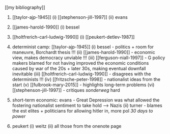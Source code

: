 [[my bibliography]]


1. [[taylor-ajp-1945]]
		(i) [[stephenson-jill-1997]]
		(ii) evans

2. [[james-harold-1990]]
		(i) bessel

3. [[holtfrerich-carl-ludwig-1990]]
		(i) [[peukert-detlev-1987]]






5. determinist camp: [[taylor-ajp-1945]]
		(i) bessel - politics + room for maneuvre, Borchardt thesis !!!
		(ii) [[james-harold-1990]] - economic view, makes democracy unviable !!!
		(iii) [[ferguson-niall-1997]] - G policy makers blamed for not having improved the economic conditions caused by war of the 20s + later 30s, making eventual downfall inevitable
		(iii) [[holtfrerich-carl-ludwig-1990]] - disagrees with the determinists !!!
		(iv) [[fritzsche-peter-1998]] - nationalist ideas from the start
		(v) [[fulbrook-mary-2015]] - highlights long-term problems
		(vi) [[stephenson-jill-1997]] - critiques _sonderweg_ hard


2. short-term economic: evans - Great Depression was what allowed the fostering nationalist sentiment to take hold --> Nazis
		(ii) turner - blames the est elites + politicians for allowing hitler in, more pol _30 days to power_
		

3. peukert
		(i) weitz
		(ii) all those from the onenote page



